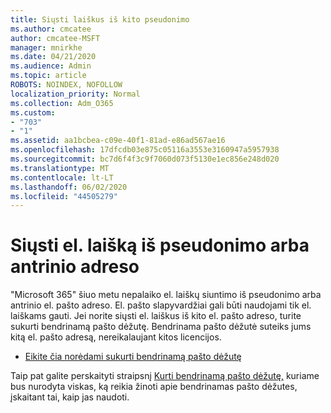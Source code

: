 ```yaml
---
title: Siųsti laiškus iš kito pseudonimo
ms.author: cmcatee
author: cmcatee-MSFT
manager: mnirkhe
ms.date: 04/21/2020
ms.audience: Admin
ms.topic: article
ROBOTS: NOINDEX, NOFOLLOW
localization_priority: Normal
ms.collection: Adm_O365
ms.custom:
- "703"
- "1"
ms.assetid: aa1bcbea-c09e-40f1-81ad-e86ad567ae16
ms.openlocfilehash: 17dfcdb03e875c05116a3553e3160947a5957938
ms.sourcegitcommit: bc7d6f4f3c9f7060d073f5130e1ec856e248d020
ms.translationtype: MT
ms.contentlocale: lt-LT
ms.lasthandoff: 06/02/2020
ms.locfileid: "44505279"
---
```

# <a name="send-email-from-an-alias-or-secondary-address"></a>Siųsti el. laišką iš pseudonimo arba antrinio adreso

"Microsoft 365" šiuo metu nepalaiko el. laiškų siuntimo iš pseudonimo arba antrinio el. pašto adreso. El. pašto slapyvardžiai gali būti naudojami tik el. laiškams gauti. Jei norite siųsti el. laiškus iš kito el. pašto adreso, turite sukurti bendrinamą pašto dėžutę. Bendrinama pašto dėžutė suteiks jums kitą el. pašto adresą, nereikalaujant kitos licencijos.
  
- [Eikite čia norėdami sukurti bendrinamą pašto dėžutę](https://portal.office.com/AdminPortal/Home#/AssistedGuide/addemailoptions)

Taip pat galite perskaityti straipsnį [Kurti bendrinamą pašto dėžutę,](https://docs.microsoft.com/microsoft-365/admin/email/create-a-shared-mailbox) kuriame bus nurodyta viskas, ką reikia žinoti apie bendrinamas pašto dėžutes, įskaitant tai, kaip jas naudoti.